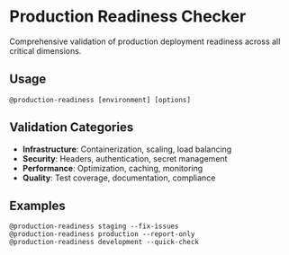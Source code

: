 # Production Readiness Checker

Comprehensive validation of production deployment readiness across all critical dimensions.

## Usage
`@production-readiness [environment] [options]`

## Validation Categories
- **Infrastructure**: Containerization, scaling, load balancing
- **Security**: Headers, authentication, secret management
- **Performance**: Optimization, caching, monitoring
- **Quality**: Test coverage, documentation, compliance

## Examples
```
@production-readiness staging --fix-issues
@production-readiness production --report-only
@production-readiness development --quick-check
```

